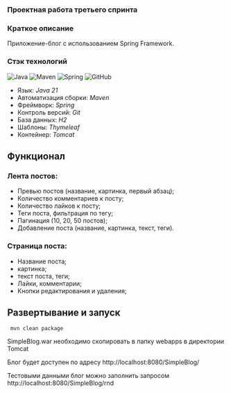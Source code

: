### Проектная работа третьего спринта

### Краткое описание
Приложение-блог с использованием Spring Framework.

### Стэк технологий

![Java](https://img.shields.io/badge/java-%23ED8B00.svg?style=for-the-badge&logo=java&logoColor=white "Java 21")
![Maven](https://img.shields.io/badge/Maven-green.svg?style=for-the-badge&logo=mockito&logoColor=white "Maven")
![Spring](https://img.shields.io/badge/Spring-blueviolet.svg?style=for-the-badge&logo=spring&logoColor=white "Spring")
![GitHub](https://img.shields.io/badge/git-%23121011.svg?style=for-the-badge&logo=github&logoColor=white "Git")

* Язык: *Java 21*
* Автоматизация сборки: *Maven*
* Фреймворк: *Spring*
* Контроль версий: *Git*
* База данных: *H2*
* Шаблоны: *Thymeleaf*
* Контейнер: *Tomcat*

## Функционал

### Лента постов:
- Превью постов (название, картинка, первый абзац);
- Количество комментариев к посту;
- Количество лайков к посту;
- Теги поста, фильтрация по тегу;
- Пагинация (10, 20, 50 постов);
- Добавление поста (название, картинка, текст, теги).

### Страница поста:
- Название поста;
- картинка;
- текст поста, теги;
- Лайки, комментарии;
- Кнопки редактирования и удаления;


## Развертывание и запуск
```
 mvn clean package
```
SimpleBlog.war необходимо скопировать в папку webapps в директории Tomcat

Блог будет доступен по адресу http://localhost:8080/SimpleBlog/

Тестовыми данными блог можно заполнить запросом http://localhost:8080/SimpleBlog/rnd 